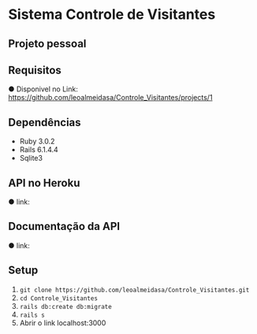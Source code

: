 # Sistema Controle de Visitantes

## Projeto pessoal

## Requisitos

● Disponivel no Link: https://github.com/leoalmeidasa/Controle_Visitantes/projects/1

## Dependências

- Ruby 3.0.2
- Rails 6.1.4.4
- Sqlite3

## API no Heroku
● link: 

## Documentação da API

● link: 

## Setup

1. `git clone https://github.com/leoalmeidasa/Controle_Visitantes.git`
2. `cd Controle_Visitantes`
3. `rails db:create db:migrate`
5. `rails s`
6. Abrir o link localhost:3000
